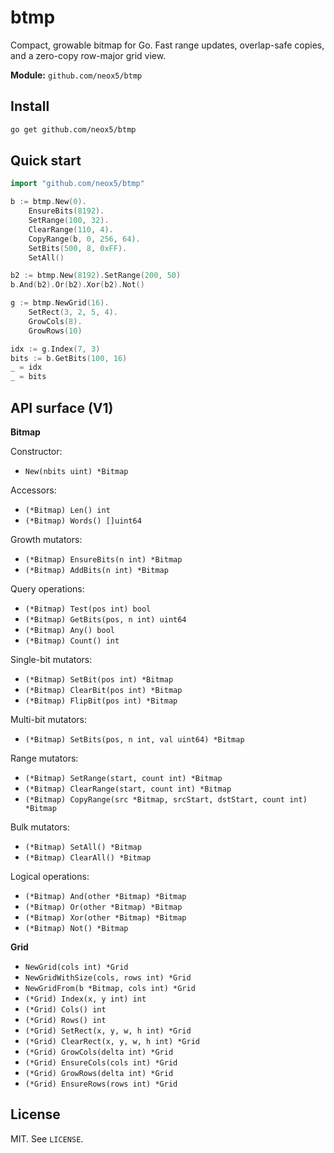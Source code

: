 # btmp

Compact, growable bitmap for Go. Fast range updates, overlap-safe copies, and a zero-copy row-major grid view.

**Module:** `github.com/neox5/btmp`

## Install
```bash
go get github.com/neox5/btmp
```

## Quick start

```go
import "github.com/neox5/btmp"

b := btmp.New(0).
    EnsureBits(8192).
    SetRange(100, 32).
    ClearRange(110, 4).
    CopyRange(b, 0, 256, 64).
    SetBits(500, 8, 0xFF).
    SetAll()

b2 := btmp.New(8192).SetRange(200, 50)
b.And(b2).Or(b2).Xor(b2).Not()

g := btmp.NewGrid(16).
    SetRect(3, 2, 5, 4).
    GrowCols(8).
    GrowRows(10)

idx := g.Index(7, 3)
bits := b.GetBits(100, 16)
_ = idx
_ = bits
```

## API surface (V1)

**Bitmap**

Constructor:
* `New(nbits uint) *Bitmap`

Accessors:
* `(*Bitmap) Len() int`
* `(*Bitmap) Words() []uint64`

Growth mutators:
* `(*Bitmap) EnsureBits(n int) *Bitmap`
* `(*Bitmap) AddBits(n int) *Bitmap`

Query operations:
* `(*Bitmap) Test(pos int) bool`
* `(*Bitmap) GetBits(pos, n int) uint64`
* `(*Bitmap) Any() bool`
* `(*Bitmap) Count() int`

Single-bit mutators:
* `(*Bitmap) SetBit(pos int) *Bitmap`
* `(*Bitmap) ClearBit(pos int) *Bitmap`
* `(*Bitmap) FlipBit(pos int) *Bitmap`

Multi-bit mutators:
* `(*Bitmap) SetBits(pos, n int, val uint64) *Bitmap`

Range mutators:
* `(*Bitmap) SetRange(start, count int) *Bitmap`
* `(*Bitmap) ClearRange(start, count int) *Bitmap`
* `(*Bitmap) CopyRange(src *Bitmap, srcStart, dstStart, count int) *Bitmap`

Bulk mutators:
* `(*Bitmap) SetAll() *Bitmap`
* `(*Bitmap) ClearAll() *Bitmap`

Logical operations:
* `(*Bitmap) And(other *Bitmap) *Bitmap`
* `(*Bitmap) Or(other *Bitmap) *Bitmap`
* `(*Bitmap) Xor(other *Bitmap) *Bitmap`
* `(*Bitmap) Not() *Bitmap`

**Grid**

* `NewGrid(cols int) *Grid`
* `NewGridWithSize(cols, rows int) *Grid`
* `NewGridFrom(b *Bitmap, cols int) *Grid`
* `(*Grid) Index(x, y int) int`
* `(*Grid) Cols() int`
* `(*Grid) Rows() int`
* `(*Grid) SetRect(x, y, w, h int) *Grid`
* `(*Grid) ClearRect(x, y, w, h int) *Grid`
* `(*Grid) GrowCols(delta int) *Grid`
* `(*Grid) EnsureCols(cols int) *Grid`
* `(*Grid) GrowRows(delta int) *Grid`
* `(*Grid) EnsureRows(rows int) *Grid`

## License

MIT. See `LICENSE`.
